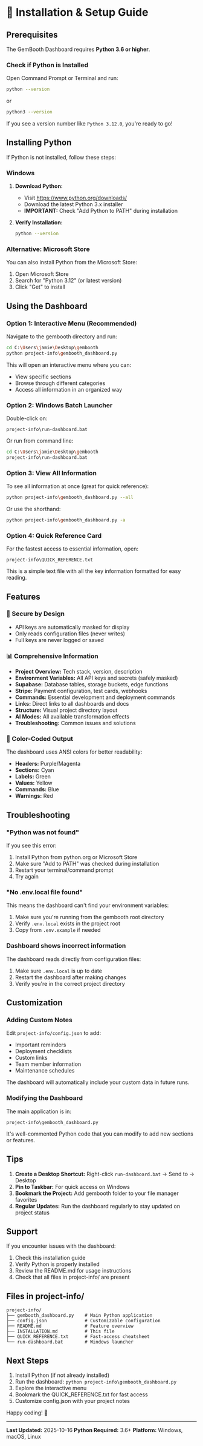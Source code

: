 # 🚀 Installation & Setup Guide

## Prerequisites

The GemBooth Dashboard requires **Python 3.6 or higher**.

### Check if Python is Installed

Open Command Prompt or Terminal and run:

```bash
python --version
```

or

```bash
python3 --version
```

If you see a version number like `Python 3.12.0`, you're ready to go!

## Installing Python

If Python is not installed, follow these steps:

### Windows

1. **Download Python:**
   - Visit https://www.python.org/downloads/
   - Download the latest Python 3.x installer
   - **IMPORTANT:** Check "Add Python to PATH" during installation

2. **Verify Installation:**
   ```bash
   python --version
   ```

### Alternative: Microsoft Store

You can also install Python from the Microsoft Store:

1. Open Microsoft Store
2. Search for "Python 3.12" (or latest version)
3. Click "Get" to install

## Using the Dashboard

### Option 1: Interactive Menu (Recommended)

Navigate to the gembooth directory and run:

```bash
cd C:\Users\jamie\Desktop\gembooth
python project-info\gembooth_dashboard.py
```

This will open an interactive menu where you can:
- View specific sections
- Browse through different categories
- Access all information in an organized way

### Option 2: Windows Batch Launcher

Double-click on:
```
project-info\run-dashboard.bat
```

Or run from command line:
```bash
cd C:\Users\jamie\Desktop\gembooth
project-info\run-dashboard.bat
```

### Option 3: View All Information

To see all information at once (great for quick reference):

```bash
python project-info\gembooth_dashboard.py --all
```

Or use the shorthand:
```bash
python project-info\gembooth_dashboard.py -a
```

### Option 4: Quick Reference Card

For the fastest access to essential information, open:
```
project-info\QUICK_REFERENCE.txt
```

This is a simple text file with all the key information formatted for easy reading.

## Features

### 🔐 Secure by Design

- API keys are automatically masked for display
- Only reads configuration files (never writes)
- Full keys are never logged or saved

### 📊 Comprehensive Information

- **Project Overview:** Tech stack, version, description
- **Environment Variables:** All API keys and secrets (safely masked)
- **Supabase:** Database tables, storage buckets, edge functions
- **Stripe:** Payment configuration, test cards, webhooks
- **Commands:** Essential development and deployment commands
- **Links:** Direct links to all dashboards and docs
- **Structure:** Visual project directory layout
- **AI Modes:** All available transformation effects
- **Troubleshooting:** Common issues and solutions

### 🎨 Color-Coded Output

The dashboard uses ANSI colors for better readability:
- **Headers:** Purple/Magenta
- **Sections:** Cyan
- **Labels:** Green
- **Values:** Yellow
- **Commands:** Blue
- **Warnings:** Red

## Troubleshooting

### "Python was not found"

If you see this error:
1. Install Python from python.org or Microsoft Store
2. Make sure "Add to PATH" was checked during installation
3. Restart your terminal/command prompt
4. Try again

### "No .env.local file found"

This means the dashboard can't find your environment variables:
1. Make sure you're running from the gembooth root directory
2. Verify `.env.local` exists in the project root
3. Copy from `.env.example` if needed

### Dashboard shows incorrect information

The dashboard reads directly from configuration files:
1. Make sure `.env.local` is up to date
2. Restart the dashboard after making changes
3. Verify you're in the correct project directory

## Customization

### Adding Custom Notes

Edit `project-info/config.json` to add:
- Important reminders
- Deployment checklists
- Custom links
- Team member information
- Maintenance schedules

The dashboard will automatically include your custom data in future runs.

### Modifying the Dashboard

The main application is in:
```
project-info\gembooth_dashboard.py
```

It's well-commented Python code that you can modify to add new sections or features.

## Tips

1. **Create a Desktop Shortcut:** Right-click `run-dashboard.bat` → Send to → Desktop
2. **Pin to Taskbar:** For quick access on Windows
3. **Bookmark the Project:** Add gembooth folder to your file manager favorites
4. **Regular Updates:** Run the dashboard regularly to stay updated on project status

## Support

If you encounter issues with the dashboard:
1. Check this installation guide
2. Verify Python is properly installed
3. Review the README.md for usage instructions
4. Check that all files in project-info/ are present

## Files in project-info/

```
project-info/
├── gembooth_dashboard.py    # Main Python application
├── config.json              # Customizable configuration
├── README.md                # Feature overview
├── INSTALLATION.md          # This file
├── QUICK_REFERENCE.txt      # Fast-access cheatsheet
└── run-dashboard.bat        # Windows launcher
```

## Next Steps

1. Install Python (if not already installed)
2. Run the dashboard: `python project-info\gembooth_dashboard.py`
3. Explore the interactive menu
4. Bookmark the QUICK_REFERENCE.txt for fast access
5. Customize config.json with your project notes

Happy coding! 🎉

---

**Last Updated:** 2025-10-16
**Python Required:** 3.6+
**Platform:** Windows, macOS, Linux
